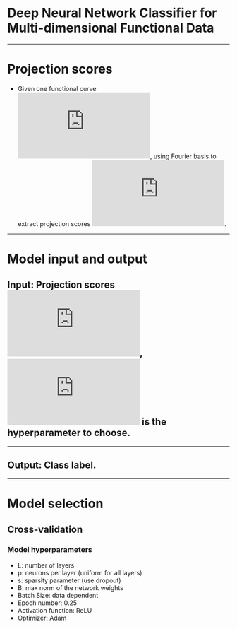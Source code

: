 # Deep Neural Network Classifier for Multi-dimensional Functional Data
------------------------------------------------

# Projection scores
- Given one functional curve ![first equation](https://latex.codecogs.com/gif.latex?X%28t%29), using Fourier basis to extract projection scores ![second equation](https://latex.codecogs.com/gif.latex?%5Cxi_1%2C%20%5Cxi_2%2C%20%5Cldots).
-------------------------------------------------------

# Model input and output
## Input: Projection scores ![xi](https://latex.codecogs.com/gif.latex?%5Cxi_1%2C%20%5Cxi_2%2C%20%5Cldots%2C%20%5Cxi_J), ![J](https://latex.codecogs.com/gif.latex?J) is the hyperparameter to choose.
----------------------------------------------------------
## Output: Class label.
-------------------------------------------------------------
# Model selection
## Cross-validation 

### Model hyperparameters 
- L: number of layers
- p: neurons per layer (uniform for all layers)
- s: sparsity parameter (use dropout)
- B: max norm of the network weights
- Batch Size: data dependent
- Epoch number: 0.25
- Activation function: ReLU
- Optimizer: Adam 

